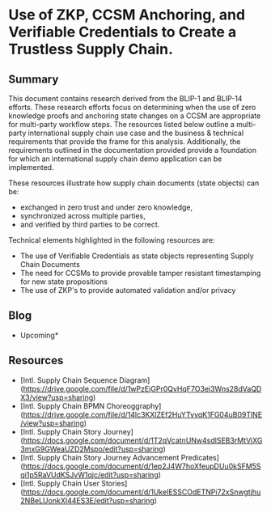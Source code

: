 # Use of ZKP, CCSM Anchoring, and Verifiable Credentials to Create a Trustless Supply Chain. 

## Summary

This document contains research derived from the BLIP-1 and BLIP-14 efforts. These research efforts focus on determining when the use of zero knowledge proofs and anchoring state changes on a CCSM are appropriate for multi-party workflow steps. The resources listed below outline a multi-party international supply chain use case and the business & technical requirements that provide the frame for this analysis. Additionally, the requirements outlined in the documentation provided provide a foundation for which an international supply chain demo application can be implemented. 

These resources illustrate how supply chain documents (state objects) can be:
* exchanged in zero trust and under zero knowledge,
* synchronized across multiple parties,
* and verified by third parties to be correct. 

Technical elements highlighted in the following resources are:
* The use of Verifiable Credentials as state objects representing Supply Chain Documents
* The need for CCSMs to provide provable tamper resistant timestamping for new state propositions
* The use of ZKP's to provide automated validation and/or privacy

## Blog 

* Upcoming*

## Resources
* [Intl. Supply Chain Sequence Diagram] (https://drive.google.com/file/d/1wPzEjGPr0QvHqF7O3ei3Wns28dVaQDX3/view?usp=sharing)
* [Intl. Supply Chain BPMN Choreoggraphy] (https://drive.google.com/file/d/14lc3KXlZEf2HuYTvvqK1FG04uB09TlNE/view?usp=sharing)
* [Intl. Supply Chain Story Journey] (https://docs.google.com/document/d/1T2qVcatnUNw4sdlSEB3rMtVjXG3mxG9GWeaUZD2Mspo/edit?usp=sharing)
* [Intl. Supply Chain Story Journey Advancement Predicates] (https://docs.google.com/document/d/1ep2J4W7hoXfeupDUu0kSFM5Sqi1p5RaVUdKSJvW1qjc/edit?usp=sharing)
* [Intl. Supply Chain User Stories] (https://docs.google.com/document/d/1UkeIESSCOdETNPi72xSnwgtjhu2NBeLUonkXI44ES3E/edit?usp=sharing)